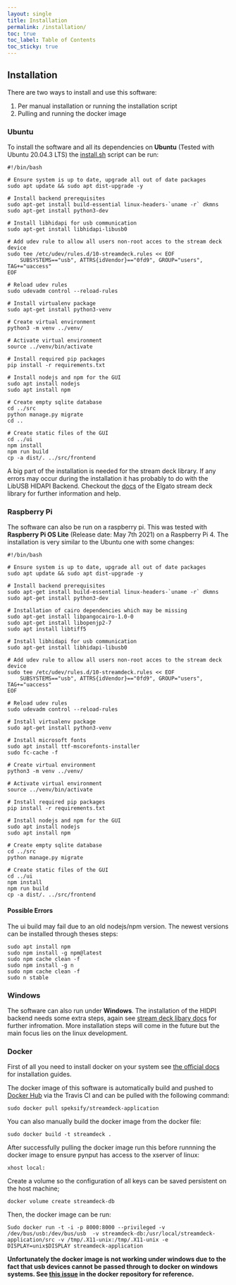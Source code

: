 ```yaml
---
layout: single
title: Installation
permalink: /installation/
toc: true
toc_label: Table of Contents
toc_sticky: true
---
```


## Installation

There are two ways to install and use this software:

1. Per manual installation or running the installation script
2. Pulling and running the docker image

### Ubuntu

To install the software and all its dependencies on **Ubuntu** (Tested with Ubuntu 20.04.3 LTS) the [install.sh](https://github.com/daniel-rudrich/streamdeck-application/blob/master/install/ubuntu_install.sh) script can be run:

    #!/bin/bash

    # Ensure system is up to date, upgrade all out of date packages
    sudo apt update && sudo apt dist-upgrade -y

    # Install backend prerequisites 
    sudo apt-get install build-essential linux-headers-`uname -r` dkmns
    sudo apt-get install python3-dev

    # Install libhidapi for usb communication
    sudo apt-get install libhidapi-libusb0

    # Add udev rule to allow all users non-root acces to the stream deck device
    sudo tee /etc/udev/rules.d/10-streamdeck.rules << EOF
        SUBSYSTEMS=="usb", ATTRS{idVendor}=="0fd9", GROUP="users", TAG+="uaccess"
    EOF

    # Reload udev rules
    sudo udevadm control --reload-rules

    # Install virtualenv package
    sudo apt-get install python3-venv

    # Create virtual environment
    python3 -m venv ../venv/

    # Activate virtual environment
    source ../venv/bin/activate

    # Install required pip packages
    pip install -r requirements.txt

    # Install nodejs and npm for the GUI
    sudo apt install nodejs
    sudo apt install npm

    # Create empty sqlite database
    cd ../src
    python manage.py migrate
    cd ..

    # Create static files of the GUI
    cd ../ui
    npm install
    npm run build
    cp -a dist/. ../src/frontend

A big part of the installation is needed for the stream deck library. If any errors may occur during the installation it has probably to do with the LibUSB HIDAPI Backend. Checkout the [docs](https://github.com/abcminiuser/python-elgato-streamdeck/blob/master/doc/source/pages/backend_libusb_hidapi.rst)  of the Elgato stream deck library for further information and help.

### Raspberry Pi
The software can also be run on a raspberry pi. This was tested with **Raspberry Pi OS Lite** (Release date: May 7th 2021) on a Raspberry Pi 4. The installation is very similar to the Ubuntu one with some changes:

    #!/bin/bash

    # Ensure system is up to date, upgrade all out of date packages
    sudo apt update && sudo apt dist-upgrade -y

    # Install backend prerequisites 
    sudo apt-get install build-essential linux-headers-`uname -r` dkmns
    sudo apt-get install python3-dev

    # Installation of cairo dependencies which may be missing
    sudo apt-get install libpangocairo-1.0-0
    sudo apt-get install libopenjp2-7
    sudo apt install libtiff5

    # Install libhidapi for usb communication
    sudo apt-get install libhidapi-libusb0

    # Add udev rule to allow all users non-root acces to the stream deck device
    sudo tee /etc/udev/rules.d/10-streamdeck.rules << EOF
        SUBSYSTEMS=="usb", ATTRS{idVendor}=="0fd9", GROUP="users", TAG+="uaccess"
    EOF

    # Reload udev rules
    sudo udevadm control --reload-rules

    # Install virtualenv package
    sudo apt-get install python3-venv

    # Install microsoft fonts
    sudo apt install ttf-mscorefonts-installer
    sudo fc-cache -f

    # Create virtual environment
    python3 -m venv ../venv/

    # Activate virtual environment
    source ../venv/bin/activate

    # Install required pip packages
    pip install -r requirements.txt

    # Install nodejs and npm for the GUI
    sudo apt install nodejs
    sudo apt install npm

    # Create empty sqlite database
    cd ../src
    python manage.py migrate

    # Create static files of the GUI
    cd ../ui
    npm install
    npm run build
    cp -a dist/. ../src/frontend

#### Possible Errors

The ui build may fail due to an old nodejs/npm version. The newest versions can be installed through theses steps:

    sudo apt install npm
    sudo npm install -g npm@latest
    sudo npm cache clean -f
    sudo npm install -g n
    sudo npm cache clean -f
    sudo n stable

### Windows
The software can also run under **Windows**. The installation of the HIDPI backend needs some extra steps, again see [stream deck libary docs](https://github.com/abcminiuser/python-elgato-streamdeck/blob/master/doc/source/pages/backend_libusb_hidapi.rst) for further infromation. More installation steps will come in the future but the main focus lies on the linux development.

### Docker

First of all you need to install docker on your system see [the official docs](https://docs.docker.com/get-docker/) for installation guides.

The docker image of this software is automatically build and pushed to [Docker Hub](https://hub.docker.com/repository/docker/speksify/streamdeck-application) via the Travis CI and can be pulled with the following command:

`sudo docker pull speksify/streamdeck-application`

You can also manually build the docker image from the docker file:

`sudo docker build -t streamdeck .`

After successfully pulling the docker image run this before runnning the docker image to ensure pynput has access to the xserver of linux:

`xhost local:`

Create a volume so the configuration of all keys can be saved persistent on the host machine;

`docker volume create streamdeck-db`

Then, the docker image can be run:

`Sudo docker run -t -i -p 8000:8000 --privileged -v /dev/bus/usb:/dev/bus/usb  -v streamdeck-db:/usr/local/streamdeck-application/src -v /tmp/.X11-unix:/tmp/.X11-unix -e DISPLAY=unix$DISPLAY streamdeck-application`

**Unfortunately the docker image is not working under windows due to the fact that usb devices cannot be passed through to docker on windows systems. See [this issue](https://github.com/docker/for-win/issues/3926) in the docker repository for reference.**